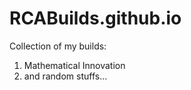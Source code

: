 # RCABuilds.github.io

Collection of my builds:
  1. Mathematical Innovation
  2. and random stuffs...
